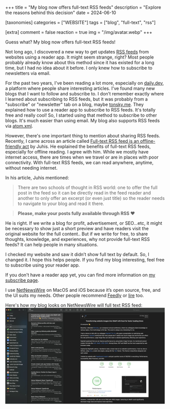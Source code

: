 +++
title = "My blog now offers full-text RSS feeds"
description = "Explore the reasons behind this decision"
date = 2024-06-10

[taxonomies]
categories = ["WEBSITE"]
tags = ["blog", "full-text", "rss"]

[extra]
comment = false
reaction = true
img = "/img/avatar.webp"
+++

Guess what? My blog now offers full-text RSS feeds!

Not long ago, I discovered a new way to get updates [RSS feeds](https://aboutfeeds.com/) from websites using a reader app. It might seem strange, right? Most people probably already know about this method since it has existed for a long time, but I had no idea about it before. I only knew how to subscribe to newsletters via email. 

For the past two years, I've been reading a lot more, especially on [daily.dev](https://daily.dev), a platform where people share interesting articles. I've found many new blogs that I want to follow and subscribe to. I don’t remember exactly where I learned about subscribing to RSS feeds, but it was probably from a "subscribe" or "newsletter" tab on a blog, maybe [tonsky.me](https://tonsky.me). They explained how to use a reader app to subscribe to RSS feeds. It's totally free and really cool! So, I started using that method to subscribe to other blogs. It's much easier than using email. My blog also supports RSS feeds via [atom.xml](https://tduyng.github.io/atom.xml).

However, there's one important thing to mention about sharing RSS feeds. Recently, I came across an article called [Full-text RSS feed is an offline-friendly act](https://hamatti.org/posts/full-text-rss-feed-is-offline-friendly-act/) by Juhis. He explained the benefits of full-text RSS feeds, especially for offline reading. I agree with him. While we mostly have internet access, there are times when we travel or are in places with poor connectivity. With full-text RSS feeds, we can read anywhere, anytime, without needing internet.

In his article, Juhis mentioned:

>There are two schools of thought in RSS world: one to offer the full post in the feed so it can be directly read in the feed reader and another to only offer an excerpt (or even just title) so the reader needs to navigate to your blog and read it there.

>**Please, make your posts fully available through RSS ❤️**

He is right. If we write a blog for profit, advertisement, or SEO...etc, it might be necessary to show just a short preview and have readers visit the original website for the full content.. But if we write for free, to share thoughts, knowledge, and experiences, why not provide full-text RSS feeds? It can help people in many situations.

I checked my website and saw it didn’t show full text by default. So, I changed it. I hope this helps people. If you find my blog interesting, feel free to subscribe using your reader app.

If you don't have a reader app yet, you can find more information on [my subscribe page](https://tduyng.github.io/subscribe).

I use [NetNewsWire](https://github.com/Ranchero-Software/NetNewsWire) on MacOS and iOS because it’s open source, free, and the UI suits my needs. Other people recommend [Feedly](https://feedly.com/i/discover) or [lire](https://www.lireapp.com/) too.

Here's how my blog looks on NetNewsWire will full text RSS feed:
<img src="/img/feed.webp" alt="My blog on NetNewswire" loading="lazy">